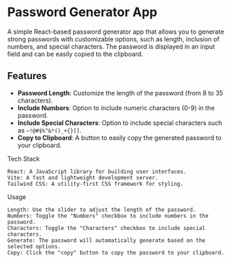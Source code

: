 # Password Generator App

A simple React-based password generator app that allows you to generate strong passwords with customizable options, such as length, inclusion of numbers, and special characters. The password is displayed in an input field and can be easily copied to the clipboard.

## Features
- **Password Length**: Customize the length of the password (from 8 to 35 characters).
- **Include Numbers**: Option to include numeric characters (0-9) in the password.
- **Include Special Characters**: Option to include special characters such as `~!@#$%^&*()_+{}[]`.
- **Copy to Clipboard**: A button to easily copy the generated password to your clipboard.

Tech Stack

    React: A JavaScript library for building user interfaces.
    Vite: A fast and lightweight development server.
    Tailwind CSS: A utility-first CSS framework for styling.

Usage

    Length: Use the slider to adjust the length of the password.
    Numbers: Toggle the "Numbers" checkbox to include numbers in the password.
    Characters: Toggle the "Characters" checkbox to include special characters.
    Generate: The password will automatically generate based on the selected options.
    Copy: Click the "copy" button to copy the password to your clipboard.
